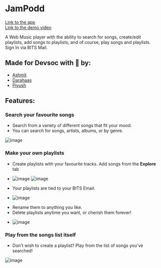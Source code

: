 # JamPodd
[Link to the app](https://jampodd.herokuapp.com) \
[Link to the demo video](https://youtu.be/4avEy_a7yVY)

A Web Music player with the ability to search for songs, create/edit playlists, add songs to playlists, and of course, play songs and playlists. \
Sign In via BITS Mail.

## Made for Devsoc with 💙 by:
- [Ashmit](https://github.com/ashmitkx)
- [Darahaas](https://github.com/darahaas15)
- [Piyush](https://github.com/git-pi-e)

## Features:
### Search your favourite songs
- Search from a variety of different songs that fit your mood.
- You can search for songs, artists, albums, or by genre.

![image](https://user-images.githubusercontent.com/63366288/119705556-82836680-be76-11eb-8a26-f6540a0a5cf7.png)


### Make your own playlists 
- Create playlists with your favourite tracks. Add songs from the **Explore** tab
* ![image](https://i.imgur.com/Chdn9xlm.png)       ![image](https://i.imgur.com/nB2FAVml.png)
- Your playlists are tied to your BITS Email.


* ![image](https://i.imgur.com/BIfbM4Wl.png)

- Rename them to anything you like.
- Delete playlists anytime you want, or cherish them forever!

* ![image](https://i.imgur.com/MKJX3O6l.png)

### Play from the songs list itself
- Don't wish to create a playlist? Play from the list of songs you've searched!

![image](https://user-images.githubusercontent.com/63366288/119705966-01789f00-be77-11eb-841f-425d7a2d8b40.png)
